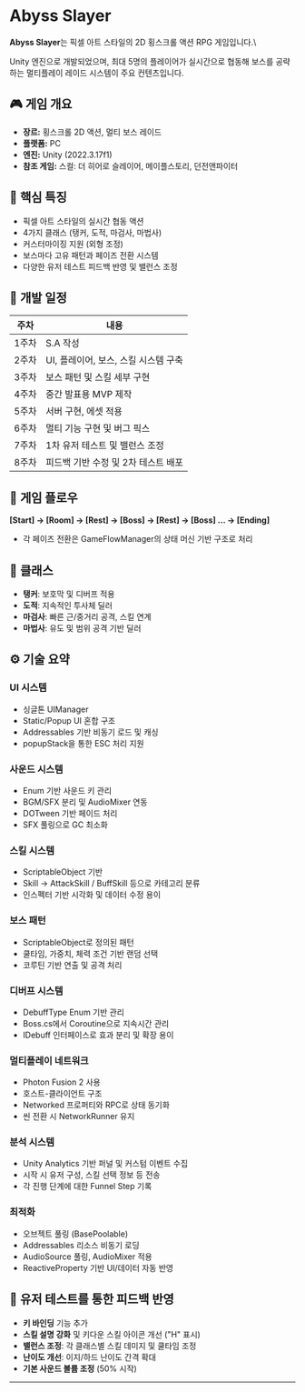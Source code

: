 # Abyss Slayer

**Abyss Slayer**는 픽셀 아트 스타일의 2D 횡스크롤 액션 RPG 게임입니다.\

Unity 엔진으로 개발되었으며, 최대 5명의 플레이어가 실시간으로 협동해 보스를 공략하는 멀티플레이 레이드 시스템이 주요 컨텐츠입니다.

## 🎮 게임 개요

- **장르:** 횡스크롤 2D 액션, 멀티 보스 레이드
- **플랫폼:** PC
- **엔진:** Unity (2022.3.17f1)
- **참조 게임:** 스컬: 더 히어로 슬레이어, 메이플스토리, 던전앤파이터

## 🧩 핵심 특징

- 픽셀 아트 스타일의 실시간 협동 액션
- 4가지 클래스 (탱커, 도적, 마검사, 마법사)
- 커스터마이징 지원 (외형 조정)
- 보스마다 고유 패턴과 페이즈 전환 시스템
- 다양한 유저 테스트 피드백 반영 및 밸런스 조정

## 📅 개발 일정

| 주차 | 내용 |
|------|------|
| 1주차 | S.A 작성 |
| 2주차 | UI, 플레이어, 보스, 스킬 시스템 구축 |
| 3주차 | 보스 패턴 및 스킬 세부 구현 |
| 4주차 | 중간 발표용 MVP 제작 |
| 5주차 | 서버 구현, 에셋 적용 |
| 6주차 | 멀티 기능 구현 및 버그 픽스 |
| 7주차 | 1차 유저 테스트 및 밸런스 조정 |
| 8주차 | 피드백 기반 수정 및 2차 테스트 배포 |

## 🔁 게임 플로우

**[Start] → [Room] → [Rest] → [Boss] → [Rest] → [Boss] ... → [Ending]**

- 각 페이즈 전환은 GameFlowManager의 상태 머신 기반 구조로 처리

## 🧙 클래스

- **탱커**: 보호막 및 디버프 적용
- **도적**: 지속적인 투사체 딜러
- **마검사**: 빠른 근/중거리 공격, 스킬 연계
- **마법사**: 유도 및 범위 공격 기반 딜러

## ⚙️ 기술 요약

### UI 시스템
- 싱글톤 UIManager
- Static/Popup UI 혼합 구조
- Addressables 기반 비동기 로드 및 캐싱
- popupStack을 통한 ESC 처리 지원

### 사운드 시스템
- Enum 기반 사운드 키 관리
- BGM/SFX 분리 및 AudioMixer 연동
- DOTween 기반 페이드 처리
- SFX 풀링으로 GC 최소화

### 스킬 시스템
- ScriptableObject 기반
- Skill → AttackSkill / BuffSkill 등으로 카테고리 분류
- 인스펙터 기반 시각화 및 데이터 수정 용이

### 보스 패턴
- ScriptableObject로 정의된 패턴
- 쿨타임, 가중치, 체력 조건 기반 랜덤 선택
- 코루틴 기반 연출 및 공격 처리

### 디버프 시스템
- DebuffType Enum 기반 관리
- Boss.cs에서 Coroutine으로 지속시간 관리
- IDebuff 인터페이스로 효과 분리 및 확장 용이

### 멀티플레이 네트워크
- Photon Fusion 2 사용
- 호스트-클라이언트 구조
- Networked 프로퍼티와 RPC로 상태 동기화
- 씬 전환 시 NetworkRunner 유지

### 분석 시스템
- Unity Analytics 기반 퍼널 및 커스텀 이벤트 수집
- 시작 시 유저 구성, 스킬 선택 정보 등 전송
- 각 진행 단계에 대한 Funnel Step 기록

### 최적화
- 오브젝트 풀링 (BasePoolable)
- Addressables 리소스 비동기 로딩
- AudioSource 풀링, AudioMixer 적용
- ReactiveProperty 기반 UI/데이터 자동 반영

## 🧪 유저 테스트를 통한 피드백 반영
- **키 바인딩** 기능 추가
- **스킬 설명 강화** 및 키다운 스킬 아이콘 개선 ("H" 표시)
- **밸런스 조정**: 각 클래스별 스킬 데미지 및 쿨타임 조정
- **난이도 개선**: 이지/하드 난이도 간격 확대
- **기본 사운드 볼륨 조정** (50% 시작)

---
